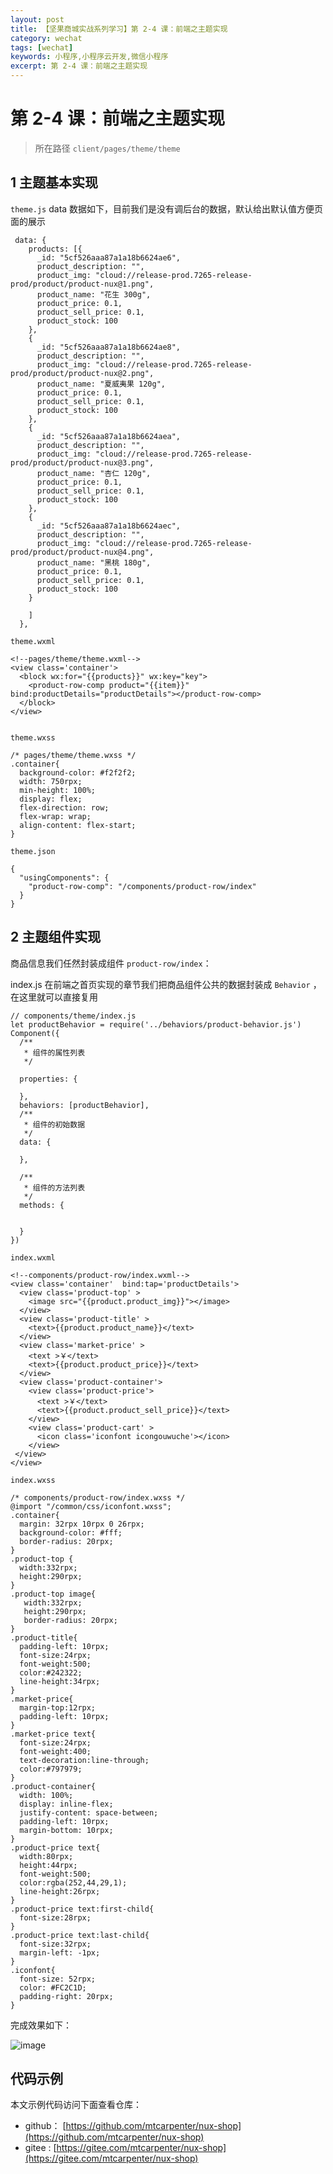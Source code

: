 ```yaml
---
layout: post
title: 【坚果商城实战系列学习】第 2-4 课：前端之主题实现
category: wechat
tags: [wechat]
keywords: 小程序,小程序云开发,微信小程序
excerpt: 第 2-4 课：前端之主题实现
---
```


# 第 2-4 课：前端之主题实现

> 所在路径 `client/pages/theme/theme`

##  1 主题基本实现

`theme.js` data 数据如下，目前我们是没有调后台的数据，默认给出默认值方便页面的展示

```
 data: {
    products: [{
      _id: "5cf526aaa87a1a18b6624ae6",
      product_description: "",
      product_img: "cloud://release-prod.7265-release-prod/product/product-nux@1.png",
      product_name: "花生 300g",
      product_price: 0.1,
      product_sell_price: 0.1,
      product_stock: 100
    },
    {
      _id: "5cf526aaa87a1a18b6624ae8",
      product_description: "",
      product_img: "cloud://release-prod.7265-release-prod/product/product-nux@2.png",
      product_name: "夏威夷果 120g",
      product_price: 0.1,
      product_sell_price: 0.1,
      product_stock: 100
    },
    {
      _id: "5cf526aaa87a1a18b6624aea",
      product_description: "",
      product_img: "cloud://release-prod.7265-release-prod/product/product-nux@3.png",
      product_name: "杏仁 120g",
      product_price: 0.1,
      product_sell_price: 0.1,
      product_stock: 100
    },
    {
      _id: "5cf526aaa87a1a18b6624aec",
      product_description: "",
      product_img: "cloud://release-prod.7265-release-prod/product/product-nux@4.png",
      product_name: "黑桃 180g",
      product_price: 0.1,
      product_sell_price: 0.1,
      product_stock: 100
    }

    ]
  },
```

`theme.wxml`

```
<!--pages/theme/theme.wxml-->
<view class='container'>
  <block wx:for="{{products}}" wx:key="key">
    <product-row-comp product="{{item}}" bind:productDetails="productDetails"></product-row-comp>
  </block>
</view>


```

`theme.wxss`

```
/* pages/theme/theme.wxss */
.container{
  background-color: #f2f2f2;
  width: 750rpx;
  min-height: 100%;
  display: flex;
  flex-direction: row;
  flex-wrap: wrap;
  align-content: flex-start;
}
```

`theme.json`

```
{
  "usingComponents": {
    "product-row-comp": "/components/product-row/index"
  }
}
```

## 2 主题组件实现

商品信息我们任然封装成组件 `product-row/index`：

index.js 在前端之首页实现的章节我们把商品组件公共的数据封装成 `Behavior` ，在这里就可以直接复用

```
// components/theme/index.js
let productBehavior = require('../behaviors/product-behavior.js')
Component({
  /**
   * 组件的属性列表
   */

  properties: {
    
  },
  behaviors: [productBehavior],
  /**
   * 组件的初始数据
   */
  data: {

  },

  /**
   * 组件的方法列表
   */
  methods: {
	

  }
})

```

`index.wxml`

```
<!--components/product-row/index.wxml-->
<view class='container'  bind:tap='productDetails'>
  <view class='product-top' >
    <image src="{{product.product_img}}"></image>
  </view>
  <view class='product-title' >
    <text>{{product.product_name}}</text>
  </view>
  <view class='market-price' >
    <text >￥</text>
    <text>{{product.product_price}}</text>
  </view>
  <view class='product-container'>
    <view class='product-price'>
      <text >￥</text>
      <text>{{product.product_sell_price}}</text>
    </view>
    <view class='product-cart' >
      <icon class='iconfont icongouwuche'></icon>
    </view>
 </view>
</view>
```

`index.wxss`

```
/* components/product-row/index.wxss */
@import "/common/css/iconfont.wxss";
.container{
  margin: 32rpx 10rpx 0 26rpx;
  background-color: #fff;
  border-radius: 20rpx;
}
.product-top {
  width:332rpx;
  height:290rpx;
}
.product-top image{
   width:332rpx;
   height:290rpx;
   border-radius: 20rpx; 
}
.product-title{
  padding-left: 10rpx;
  font-size:24rpx;
  font-weight:500;
  color:#242322;
  line-height:34rpx;
}
.market-price{
  margin-top:12rpx;
  padding-left: 10rpx;
}
.market-price text{
  font-size:24rpx;
  font-weight:400;
  text-decoration:line-through;
  color:#797979;
}
.product-container{
  width: 100%;
  display: inline-flex;
  justify-content: space-between;
  padding-left: 10rpx;
  margin-bottom: 10rpx;
}
.product-price text{
  width:80rpx;
  height:44rpx;
  font-weight:500;
  color:rgba(252,44,29,1);
  line-height:26rpx;
}
.product-price text:first-child{
  font-size:28rpx;
}
.product-price text:last-child{
  font-size:32rpx;
  margin-left: -1px;
}
.iconfont{
  font-size: 52rpx;
  color: #FC2C1D;
  padding-right: 20rpx;
}
```

完成效果如下：

![image](https://nux.oss-cn-beijing.aliyuncs.com/doc/042.png)



## 代码示例

本文示例代码访问下面查看仓库：

- github： [https://github.com/mtcarpenter/nux-shop](https://github.com/mtcarpenter/nux-shop)
- gitee :  [https://gitee.com/mtcarpenter/nux-shop](https://gitee.com/mtcarpenter/nux-shop)